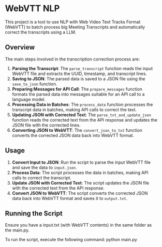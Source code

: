 # WebVTT NLP 

This project is a tool to use NLP with Web Video Text Tracks Format (WebVTT) to batch process big Meeting Transcripts and automatically correct the transcripts using a LLM. 

## Overview

The main steps involved in the transcription correction process are:

1. **Parsing the Transcript**: The `parse_transcript` function reads the input WebVTT file and extracts the UUID, timestamp, and transcript lines.
2. **Saving to JSON**: The parsed data is saved to a JSON file using the `save_to_json` function.
3. **Preparing Messages for API Call**: The `prepare_messages` function formats the parsed data into messages suitable for an API call to a language model.
4. **Processing Data in Batches**: The `process_data` function processes the transcript data in batches, making API calls to correct the text.
5. **Updating JSON with Corrected Text**: The `parse_txt_and_update_json` function reads the corrected text from the API response and updates the JSON file with the corrected lines.
6. **Converting JSON to WebVTT**: The `convert_json_to_txt` function converts the corrected JSON data back into WebVTT format.

## Usage

1. **Convert Input to JSON**: Run the script to parse the input WebVTT file and save the data to `input.json`.
2. **Process Data**: The script processes the data in batches, making API calls to correct the transcript.
3. **Update JSON with Corrected Text**: The script updates the JSON file with the corrected text from the API response.
4. **Convert JSON to WebVTT**: The script converts the corrected JSON data back into WebVTT format and saves it to `output.txt`.

## Running the Script

Ensure you have a input.txt (with WebVTT contents) in the same folder as the main.py.

To run the script, execute the following command:
python main.py


